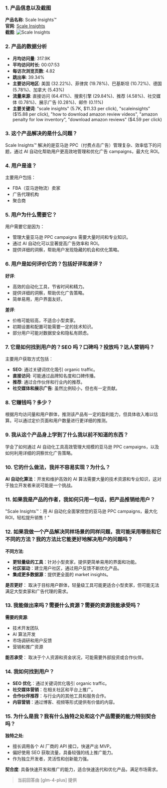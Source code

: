 ### 1. 产品信息以及截图

**产品名称**: Scale Insights™  
**官网**: [Scale Insights](https://scaleinsights.com)  
**截图**: ![Scale Insights](https://cdn-images.toolify.ai/170349888587609208.jpg)

### 2. 产品的数据分析

- **月均访问量**: 317.9K
- **平均访问时长**: 00:07:53
- **每访次浏览页数**: 4.82
- **跳出率**: 39.34%
- **主要访问地区**: 美国 (32.22%)、菲律宾 (19.78%)、巴基斯坦 (10.72%)、德国 (5.78%)、加拿大 (5.43%)
- **流量来源**: 直接访问 (64.41%)、搜索引擎 (29.84%)、推荐 (4.58%)、社交媒体 (0.78%)、展示广告 (0.28%)、邮件 (0.11%)
- **主要关键词**: "scale insights" (5.7K, $11.33 per click), "scaleinsights" ($15.88 per click), "how to download amazon review videos", "amazon penalty for low inventory", "download amazon reviews" ($4.59 per click)

### 3. 这个产品解决的是什么问题？

Scale Insights™ 解决的是亚马逊 PPC（付费点击广告）管理复杂、效率低下的问题，通过 AI 自动化帮助用户更高效地管理和优化广告 campaigns，最大化 ROI。

### 4. 用户是谁？

主要用户包括：
- FBA（亚马逊物流）卖家
- 广告代理机构
- 聚合商

### 5. 用户为什么需要它？

用户需要它是因为：
- 管理大量亚马逊 PPC campaigns 需要大量时间和专业知识。
- 通过 AI 自动化可以显著提高广告效率和 ROI。
- 提供详细的洞察，帮助用户发现隐藏的机会和优化策略。

### 6. 用户是如何评价它的？包括好评和差评？

**好评**:
- 高效的自动化工具，节省时间和精力。
- 提供详细的洞察，帮助优化广告策略。
- 简单易用，用户界面友好。

**差评**:
- 价格可能较高，不适合小型卖家。
- 初期设置和配置可能需要一定的技术知识。
- 部分用户可能对数据安全和隐私有顾虑。

### 7. 它是如何找到用户的？SEO 吗？口碑吗？投放吗？达人营销吗？

主要用户获取方式包括：
- **SEO**: 通过关键词优化吸引 organic traffic。
- **直接访问**: 可能通过品牌知名度和口碑传播。
- **推荐**: 通过合作伙伴和行业内的推荐。
- **社交媒体和展示广告**: 虽然比例较小，但也有一定贡献。

### 8. 它赚钱吗？多少？

根据月均访问量和用户群体，推测该产品有一定的盈利能力，但具体收入难以估算。可以通过定价页面和用户数量进行更详细的推测。

### 9. 我从这个产品身上学到了什么我以前不知道的东西？

学会了如何通过 AI 自动化工具高效管理大规模的亚马逊 PPC campaigns，以及如何利用详细的洞察优化广告策略。

### 10. 它的什么做法，我并不容易实现？为什么？

**AI 自动化算法**：开发和维护高效的 AI 算法需要大量的技术资源和专业知识，这对于独立开发者来说可能是一个挑战。

### 11. 如果我是产品的作者，我如何只用一句话，把产品推销给用户？

"Scale Insights™：用 AI 自动化全面掌控您的亚马逊 PPC campaigns，最大化 ROI，轻松提升销售！"

### 12. 如果我做一个产品解决同样场景的同样问题，我可能采用哪些和它不同的方法？我的方法比它能更好地解决用户的问题吗？

**不同方法**:
- **更轻量级的工具**：针对小型卖家，提供更简单易用的界面和功能。
- **社区驱动**：建立用户社区，通过用户反馈不断优化产品。
- **集成更多数据源**：提供更全面的 market insights。

**是否更好**：
取决于目标用户群体，轻量级工具可能更适合小型卖家，但可能无法满足大型卖家和广告代理的需求。

### 13. 我能做出来吗？需要什么资源？需要的资源我能承受吗？

**需要的资源**:
- 技术开发团队
- AI 算法开发
- 市场调研和用户反馈
- 营销和推广资源

**能否承受**：
取决于个人资源和资金状况，可能需要外部投资或合作伙伴。

### 14. 我如何找到用户？

- **SEO 优化**：通过关键词优化吸引 organic traffic。
- **社交媒体营销**：在相关社区和平台上推广。
- **合作伙伴推荐**：与行业内的其他工具和服务合作。
- **内容营销**：通过博客、视频等形式提供有价值的内容。

### 15. 为什么是我？我有什么独特之处和这个产品需要的能力特别契合吗？

**独特之处**:
- 擅长调用各个 AI 厂商的 API 接口，快速产出 MVP。
- 偏好使用 SEO 获取流量，具备较强的线上推广能力。
- 作为独立开发者，灵活性和创新能力强。

**契合度**:
具备快速开发和推广的能力，适合快速迭代和优化产品，满足市场需求。

> 当前回答由 [glm-4-plus] 提供